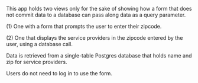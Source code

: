 This app holds two views only for the sake of showing how a form that does not commit data to a database can pass along data as a query parameter.

(1) One with a form that prompts the user to enter their zipcode.

(2) One that displays the service providers in the zipcode entered by the user, using a database call.

Data is retrieved from a single-table Postgres database that holds name and zip for service providers.

Users do not need to log in to use the form.
